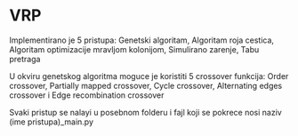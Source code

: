 # VRP
Implementirano je 5 pristupa:
Genetski algoritam, Algoritam roja cestica, Algoritam optimizacije mravljom kolonijom, Simulirano zarenje, Tabu pretraga

U okviru genetskog algoritma moguce je koristiti 5 crossover funkcija: Order crossover, Partially mapped crossover, Cycle crossover, Alternating edges crossover i Edge recombination crossover

Svaki pristup se nalayi u posebnom folderu i fajl koji se pokrece nosi naziv (ime pristupa)_main.py

